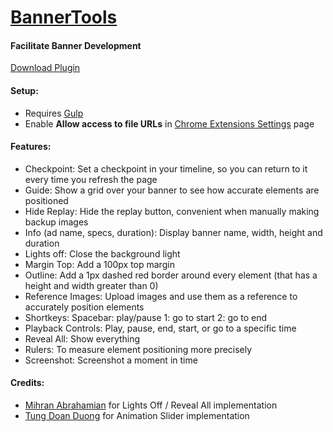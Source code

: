 # [BannerTools](https://chrome.google.com/webstore/detail/bannertools/coadikkjopidjmjbkhnipibbonohffma)
#### Facilitate Banner Development
[Download Plugin](https://chrome.google.com/webstore/detail/bannertools/coadikkjopidjmjbkhnipibbonohffma)

#### Setup:
* Requires [Gulp](https://bitbucket.org/mhwebBB/gulp-banner-mh)
* Enable **Allow access to file URLs** in [Chrome Extensions Settings](chrome://extensions/) page

#### Features:
- Checkpoint:
  Set a checkpoint in your timeline, so you can return to it every time you refresh the page
- Guide:
  Show a grid over your banner to see how accurate elements are positioned
- Hide Replay:
  Hide the replay button, convenient when manually making backup images
- Info (ad name, specs, duration):
  Display banner name, width, height and duration
- Lights off:
  Close the background light
- Margin Top:
  Add a 100px top margin
- Outline:
  Add a 1px dashed red border around every element (that has a height and width greater than 0)
- Reference Images:
  Upload images and use them as a reference to accurately position elements
- Shortkeys:
  Spacebar: play/pause
  1: go to start
  2: go to end
- Playback Controls:
  Play, pause, end, start, or go to a specific time
- Reveal All:
  Show everything
- Rulers:
  To measure element positioning more precisely
- Screenshot:
  Screenshot a moment in time

#### Credits:
- [Mihran Abrahamian](https://github.com/abrahamian) for Lights Off / Reveal All implementation
- [Tung Doan Duong](https://github.com/TungDoanDuong) for Animation Slider implementation
